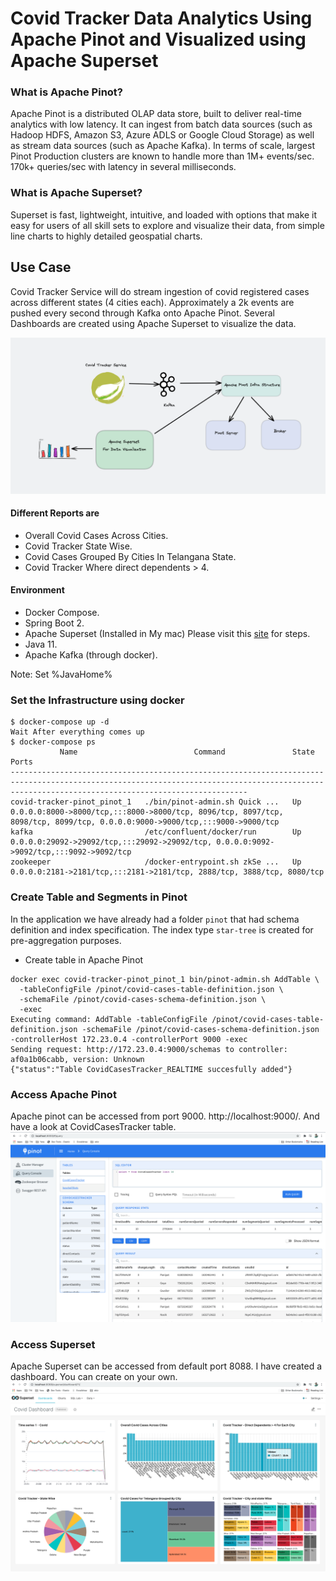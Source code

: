 # Covid Tracker Data Analytics Using Apache Pinot and Visualized using Apache Superset

### What is Apache Pinot?
Apache Pinot is a distributed OLAP data store, built to deliver real-time analytics with low latency. It can ingest from batch data sources (such as Hadoop HDFS, Amazon S3, Azure ADLS or Google Cloud Storage) as well as stream data sources (such as Apache Kafka).
In terms of scale, largest Pinot Production clusters are known to handle more than 1M+ events/sec. 170k+ queries/sec with latency in several milliseconds.

### What is Apache Superset?
Superset is fast, lightweight, intuitive, and loaded with options that make it easy for users of all skill sets to explore and visualize their data, from simple line charts to highly detailed geospatial charts.

## Use Case

Covid Tracker Service will do stream ingestion of covid registered cases across different states (4 cities each). Approximately a 2k events are pushed every second through Kafka onto Apache Pinot.
Several Dashboards are created using Apache Superset to visualize the data.

![Solution Overview](images/1.png)

#### Different Reports are
- Overall Covid Cases Across Cities.
- Covid Tracker State Wise.
- Covid Cases Grouped By Cities In Telangana State.
- Covid Tracker Where direct dependents > 4.

#### Environment
- Docker Compose.
- Spring Boot 2.
- Apache Superset (Installed in My mac) Please visit this [site](https://superset.apache.org/docs/installation/installing-superset-from-scratch) for steps.
- Java 11.
- Apache Kafka (through docker).

Note: Set %JavaHome%

### Set the Infrastructure using docker
``` shell
$ docker-compose up -d
Wait After everything comes up
$ docker-compose ps
           Name                          Command               State                                                             Ports                                                           
-------------------------------------------------------------------------------------------------------------------------------------------------------------------------------------------------
covid-tracker-pinot_pinot_1   ./bin/pinot-admin.sh Quick ...   Up      0.0.0.0:8000->8000/tcp,:::8000->8000/tcp, 8096/tcp, 8097/tcp, 8098/tcp, 8099/tcp, 0.0.0.0:9000->9000/tcp,:::9000->9000/tcp
kafka                         /etc/confluent/docker/run        Up      0.0.0.0:29092->29092/tcp,:::29092->29092/tcp, 0.0.0.0:9092->9092/tcp,:::9092->9092/tcp                                    
zookeeper                     /docker-entrypoint.sh zkSe ...   Up      0.0.0.0:2181->2181/tcp,:::2181->2181/tcp, 2888/tcp, 3888/tcp, 8080/tcp                                                    
```
### Create Table and Segments in Pinot
In the application we have already had a folder `pinot` that had schema definition and index specification. The index type `star-tree` is created for pre-aggregation purposes.

- Create table in Apache Pinot
``` shell
docker exec covid-tracker-pinot_pinot_1 bin/pinot-admin.sh AddTable \                                          
  -tableConfigFile /pinot/covid-cases-table-definition.json \
  -schemaFile /pinot/covid-cases-schema-definition.json \
  -exec
Executing command: AddTable -tableConfigFile /pinot/covid-cases-table-definition.json -schemaFile /pinot/covid-cases-schema-definition.json -controllerHost 172.23.0.4 -controllerPort 9000 -exec
Sending request: http://172.23.0.4:9000/schemas to controller: af0a1b06cabb, version: Unknown
{"status":"Table CovidCasesTracker_REALTIME succesfully added"}
```
### Access Apache Pinot
Apache pinot can be accessed from port 9000. http://localhost:9000/. And have a look at CovidCasesTracker table.
![Solution Overview](images/2.png)

### Access Superset
Apache Superset can be accessed from default port 8088. I have created a dashboard. You can create on your own.
![Solution Overview](images/3.png)

